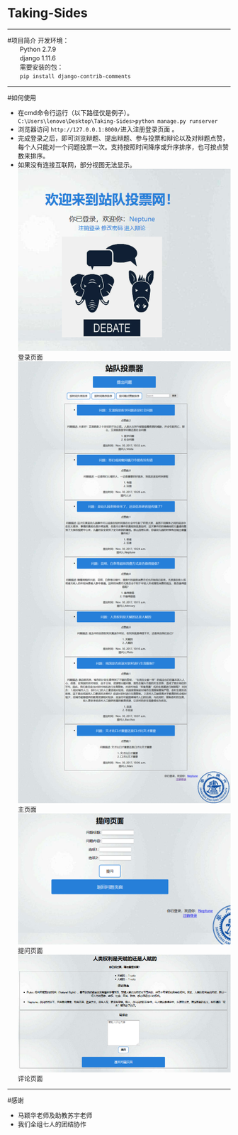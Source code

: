 # Taking-Sides
***
#项目简介
开发环境：  
　　Python 2.7.9  
　　django  1.11.6  
　　需要安装的包：  
　　`pip install django-contrib-comments`
***
#如何使用 
* 在cmd命令行运行（以下路径仅是例子）。  
`C:\Users\lenovo\Desktop\Taking-Sides>python manage.py runserver` 
* 浏览器访问  `http://127.0.0.1:8000/`进入注册登录页面  。
* 完成登录之后，即可浏览辩题、提出辩题、参与投票和辩论以及对辩题点赞，每个人只能对一个问题投票一次。支持按照时间降序或升序排序，也可按点赞数来排序。
* 如果没有连接互联网，部分视图无法显示。
![](1.png)  
登录页面  
![](0.png)  
主页面  
![](2.png)  
提问页面  
![](3.png)  
评论页面
***
#感谢  
* 马颖华老师及助教苏宇老师
* 我们全组七人的团结协作

